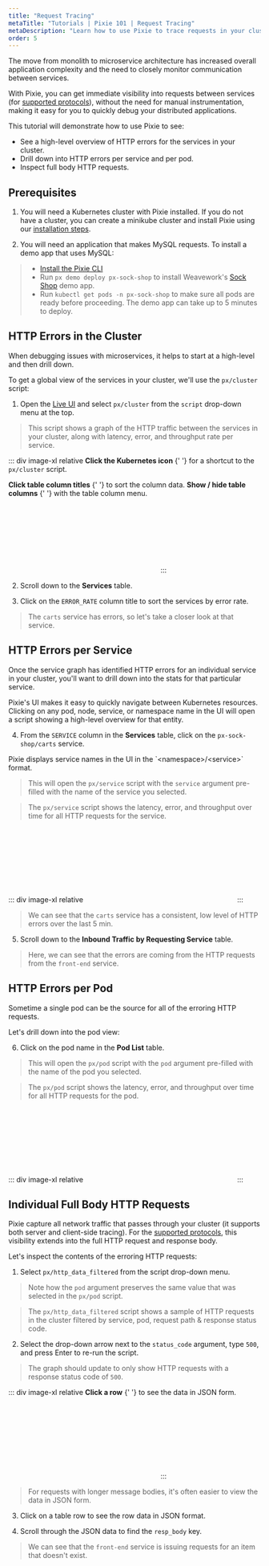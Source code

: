 ```yaml
---
title: "Request Tracing"
metaTitle: "Tutorials | Pixie 101 | Request Tracing"
metaDescription: "Learn how to use Pixie to trace requests in your cluster."
order: 5
---
```


The move from monolith to microservice architecture has increased overall application complexity and the need to closely monitor communication between services.

With Pixie, you can get immediate visibility into requests between services (for [supported protocols](http://localhost:8000/about-pixie/data-sources/#supported-protocols)), without the need for manual instrumentation, making it easy for you to quickly debug your distributed applications.

This tutorial will demonstrate how to use Pixie to see:

- See a high-level overview of HTTP errors for the services in your cluster.
- Drill down into HTTP errors per service and per pod.
- Inspect full body HTTP requests.

## Prerequisites

1. You will need a Kubernetes cluster with Pixie installed. If you do not have a cluster, you can create a minikube cluster and install Pixie using our [installation steps](/installing-pixie/).

2. You will need an application that makes MySQL requests. To install a demo app that uses MySQL:

> - [Install the Pixie CLI](/installing-pixie/install-schemes/cli/#1.-install-the-pixie-cli)
> - Run `px demo deploy px-sock-shop` to install Weavework's [Sock Shop](https://microservices-demo.github.io/) demo app.
> - Run `kubectl get pods -n px-sock-shop` to make sure all pods are ready before proceeding. The demo app can take up to 5 minutes to deploy.

## HTTP Errors in the Cluster

When debugging issues with microservices, it helps to start at a high-level and then drill down.

To get a global view of the services in your cluster, we'll use the `px/cluster` script:

1. Open the [Live UI](http://work.withpixie.ai/) and select `px/cluster` from the `script` drop-down menu at the top.

> This script shows a graph of the HTTP traffic between the services in your cluster, along with latency, error, and throughput rate per service.

::: div image-xl relative
<PoiTooltip top={10} left={1}>
<strong>Click the Kubernetes icon</strong>
{' '}
for a shortcut to the `px/cluster` script.
</PoiTooltip>

<PoiTooltip top={71} left={61}>
<strong>Click table column titles</strong>
{' '}
to sort the column data.
</PoiTooltip>

<PoiTooltip top={72} left={3}>
<strong>Show / hide table columns</strong>
{' '}
with the table column menu.
</PoiTooltip>

<svg title='' src='use-case-tutorials/cluster_errors.png'/>
:::

2. Scroll down to the **Services** table.

3. Click on the `ERROR_RATE` column title to sort the services by error rate.

> The `carts` service has errors, so let's take a closer look at that service.

## HTTP Errors per Service

Once the service graph has identified HTTP errors for an individual service in your cluster, you'll want to drill down into the stats for that particular service.

Pixie's UI makes it easy to quickly navigate between Kubernetes resources. Clicking on any pod, node, service, or namespace name in the UI will open a script showing a high-level overview for that entity.

4. From the `SERVICE` column in the **Services** table, click on the `px-sock-shop/carts` service.

<Alert variant="outlined" severity="info">
  Pixie displays service names in the UI in the `&lt;namespace&gt;&#47;&lt;service&gt;` format.
</Alert>

> This will open the `px/service` script with the `service` argument pre-filled with the name of the service you selected.

> The `px/service` script shows the latency, error, and throughput over time for all HTTP requests for the service.

::: div image-xl relative
<svg title='' src='use-case-tutorials/service_errors.png'/>
:::

> We can see that the `carts` service has a consistent, low level of HTTP errors over the last 5 min.

5. Scroll down to the **Inbound Traffic by Requesting Service** table.

> Here, we can see that the errors are coming from the HTTP requests from the `front-end` service.

## HTTP Errors per Pod

Sometime a single pod can be the source for all of the erroring HTTP requests.

Let's drill down into the pod view:

6. Click on the pod name in the **Pod List** table.

> This will open the `px/pod` script with the `pod` argument pre-filled with the name of the pod you selected.

> The `px/pod` script shows the latency, error, and throughput over time for all HTTP requests for the pod.

::: div image-xl relative
<svg title='' src='use-case-tutorials/pod_errors.png'/>
:::

## Individual Full Body HTTP Requests

Pixie capture all network traffic that passes through your cluster (it supports both server and client-side tracing). For the [supported protocols](http://localhost:8000/about-pixie/data-sources/#supported-protocols), this visibility extends into the full HTTP request and response body.

Let's inspect the contents of the erroring HTTP requests:

1. Select `px/http_data_filtered` from the script drop-down menu.

> Note how the `pod` argument preserves the same value that was selected in the `px/pod` script.

> The `px/http_data_filtered` script shows a sample of HTTP requests in the cluster filtered by service, pod, request path & response status code.

2. Select the drop-down arrow next to the `status_code` argument, type `500`, and press Enter to re-run the script.

> The graph should update to only show HTTP requests with a response status code of `500`.

::: div image-xl relative
<PoiTooltip top={56} left={55}>
<strong>Click a row</strong>
{' '}
to see the data in JSON form.
</PoiTooltip>

<svg title='' src='use-case-tutorials/http_data_filtered.png'/>
:::

> For requests with longer message bodies, it's often easier to view the data in JSON form.

3. Click on a table row to see the row data in JSON format.

4. Scroll through the JSON data to find the `resp_body` key.

> We can see that the `front-end` service is issuing requests for an item that doesn't exist.
